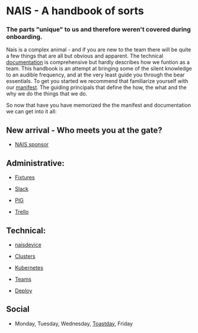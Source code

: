 
# NAIS - A handbook of sorts
### The parts "unique" to us and therefore weren't covered during onboarding.


Nais is  a complex animal - and if you are new to the team there will be quite a few things that are all but obvious and apparent. The technical [documentation](https://doc.nais.io) is comprehensive but hardly describes how we funtion as a team. This handbook is an attempt at bringing some of the silent knowledge to an audible frequency, and at the very least guide you through the bear essentials. To get you started we recommend that familiarize yourself with our [manifest](nais-manifest-eng.md). The guiding principals that define the how, the what and the why we do the things that we do. 

So now that have you have memorized the the manifest and documentation we can get into it all:

## New arrival - Who meets you at the gate?

* [NAIS sponsor](files/nais-sponsor.md)

## Administrative:
* [Fixtures](files/fixtures.md)

* [Slack](files/slack.md)

* [PIG](files/pigs.md)

* [Trello](files/trello.md)

## Technical:

* [naisdevice](https://naisdevice-poster.labs.nais.io/eng.html)

* [Clusters](files/clusters.md)

* [Kubernetes](files/kubernetes.md)

* [Teams](files/teams.md)

* [Deploy](files/deploy.md)

## Social

* Monday, Tuesday, Wednesday, [Toastday](https://github.com/nais/toast), Friday
